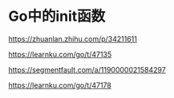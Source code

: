 # Go中的init函数

https://zhuanlan.zhihu.com/p/34211611

https://learnku.com/go/t/47135



https://segmentfault.com/a/1190000021584297



https://learnku.com/go/t/47178